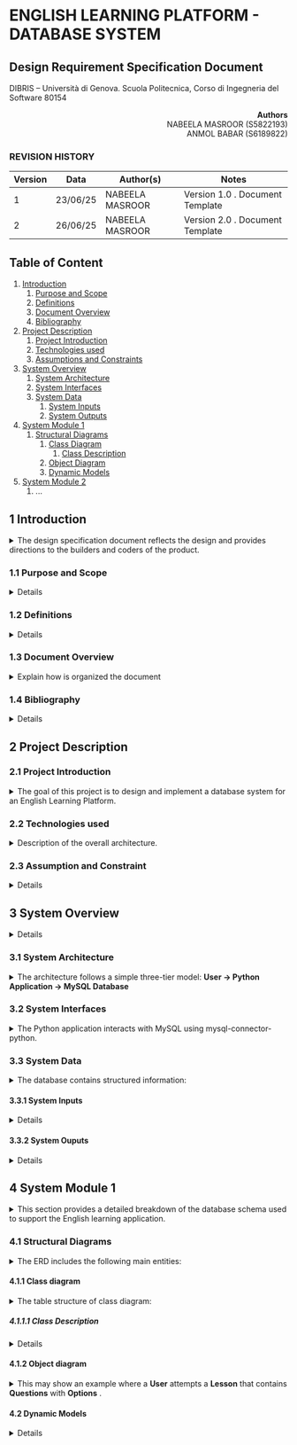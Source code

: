 # ENGLISH LEARNING PLATFORM - DATABASE SYSTEM 

## Design Requirement Specification Document

DIBRIS – Università di Genova. Scuola Politecnica, Corso di Ingegneria del Software 80154


<div align='right'> <b> Authors </b> <br> NABEELA MASROOR (S5822193) <br> ANMOL BABAR (S6189822) </div>

### REVISION HISTORY

Version | Data | Author(s)| Notes
---------|------|--------|------
1 | 23/06/25 | NABEELA MASROOR <br>  | Version 1.0 . Document Template
2 | 26/06/25 | NABEELA MASROOR <br>  | Version 2.0 . Document Template

## Table of Content

1. [Introduction](#intro)
    1. [Purpose and Scope](#purpose)  
    2. [Definitions](#def)
    3. [Document Overview](#overview)
    4. [Bibliography](#biblio)
2. [Project Description](#description)
    1. [Project Introduction](#project-intro)
    2. [Technologies used](#tech)
    3. [Assumptions and Constraints](#constraints)
3. [System Overview](#system-overview)
    1. [System Architecture](#architecture)
    2. [System Interfaces](#interfaces)
    3. [System Data](#data)
        1. [System Inputs](#inputs)
        2. [System Outputs](#outputs)
4. [System Module 1](#sys-module-1)
    1. [Structural Diagrams](#sd)
        1. [Class Diagram](#cd)
            1. [Class Description](#cd-description)
        2. [Object Diagram](#od)
        3. [Dynamic Models](#dm)
5. [System Module 2](#sys-module-2)
   1. ...

##  <a name="intro"></a>  1 Introduction
<details>
    <summary> The design specification document reflects the design and provides directions to the builders and coders of the product.</summary> Through this document, designers communicate the design of the database system for the English Learning Platform. It serves as a guideline for developers and database engineers to ensure the structure supports the platform's learning logic, level progression, and student scoring. The document explains how the design fulfills the user requirements previously defined.
</details>
    
### <a name="purpose"></a> 1.1 Purpose and Scope
<details>
    <p>The The purpose is to guide developers and database designers in building a MySQL-based system that stores English learning content, such as levels, lessons, quiz questions, answer options, user accounts, and student performance data. It ensures a well-structured foundation for building future learning features. The intended audience includes backend developers, database administrators, software engineers, and instructors involved in the project. </p>
</details>

### <a name="def"></a> 1.2 Definitions
<details> 
<!--     <summary> Put a summary of the section
    </summary>
    <p>This sub section should describe ...</p> -->
    
| Term          | Definition    |
| ------------- | ------------- |
| CRUD          | Create, Read, Update, Delete – the basic operations for managing data  |
| PK            | Primary Key – a unique identifier for a table record  |
| FK            | Foreign Key – a reference to a primary key in another table  |
| ERD           | Entity-Relationship Diagram – a visual representation of the database  |
| Attempt       | A student’s record of completing a lesson  |
    
</details>

### <a name="overview"></a> 1.3 Document Overview
<details> 
    <summary> Explain how is organized the document
    </summary>
    <p>This sub section should describe ...</p>
</details>

### <a name="biblio"></a> 1.4 Bibliography
<details> 
<!--     <summary> Put a summary of the section
    </summary> -->
    <ul>
        <li> MySQL 8.0 Documentation (https://dev.mysql.com/doc/) </li>
        <li> Python mysql-connector-python library </li>
       <li> dbdiagram.io tool for ERD </li> 
    </ul>
</details>

## <a name="description"></a> 2 Project Description

### <a name="project-intro"></a> 2.1 Project Introduction 
<details> 
    <summary>  The goal of this project is to design and implement a database system for an English Learning Platform.
    </summary> <p>The system enables students to learn English through level-based structured lessons. It stores various types of data: users, levels, lessons, questions, answer options, and student scores. This system ensures that students can take quizzes in a structured learning flow. Developers will use Python to interact with the database for inserting, retrieving, and evaluating data. </p>
</details>

### <a name="tech"></a> 2.2 Technologies used

<details> 
    <summary> Description of the overall architecture. </summary>
    <ul> <li> Database: MySQL 8.0 </li>
         <li> Programming Language: Python 3.x </li>
        <li> Library: mysql-connector-python </li>
        <li> Diagram Tool: dbdiagram.io (for ERD visualization) </li>
        <li> Version Control: GitHub for code and documentation tracking </li>
    </ul>
</details>

### <a name="constraints"></a> 2.3 Assumption and Constraint 
<details> 
<!--     <summary> Put a summary of the section
    </summary> -->
    <ul>
        <li>  Only multiple-choice questions are supported </li>
        <li> Content is restricted to the English language only </li>
        <li> No graphical user interface is included in this version </li>
        <li> The database is hosted locally or on a single server </li>
    </ul>
</details>

## <a name="system-overview"></a>  3 System Overview
<details> 
<!-- <!--     <summary> Put a summary of the section
    </summary>  -->
    <p> The system is designed to facilitate structured learning. Users progress through levels, each of which contains multiple lessons. Each lesson contains a set of questions with multiple-choice options. Python scripts are used to retrieve data, accept user input, and store results in the database. 
 </p>
</details>

### <a name="architecture"></a>  3.1 System Architecture
<details> 
    <summary> The architecture follows a simple three-tier model:
 <b> User → Python Application → MySQL Database </b>
    </summary>
    <p>The system consists of a Python application layer that connects to a MySQL database. The user interacts through this layer to access the quizzes and submit answers. The database is used for persistent storage of all learning data. </p>
</details>

### <a name="interfaces"></a>  3.2 System Interfaces
<details> 
    <summary> The Python application interacts with MySQL using mysql-connector-python.
    </summary>
    <p>There are no external APIs or frontend interfaces in the scope of this version. All actions like creating users, inserting questions, or retrieving quiz data occur through Python scripts. </p>
</details>

### <a name="data"></a>  3.3 System Data
<details> 
    <summary> The database contains structured information:
    </summary>
    <ul>
        <li> Levels </li> 
        <li> Lessons </li> 
        <li> Questions </li>
        <li> Options </li>
        <li> Users </li> 
        <li> StudentAttempts (scores and attempt history) </li> 
</ul>
</details>

#### <a name="inputs"></a>  3.3.1 System Inputs
<details> 
<!--     <summary> Put a summary of the section
    </summary> -->
    <ul>
        <li> User registration data (username, password) </li> 
        <li> New level and lesson creation (lesson name, description) </li> 
        <li> New questions and options for each lesson (question text, options, correct answer) </li> 
        <li> Student answers during lesson attempts </li>  </ul>
</details>

#### <a name="outputs"></a>  3.3.2 System Ouputs
<details> 
<!--     <summary> Put a summary of the section
    </summary> -->
    <ul>
        <li> List of available levels and lessons </li>
        <li> Quiz content (questions and answer choices) </li> 
        <li>  Calculated quiz scores</li> 
        <li> Student progress history  </li>  </ul>
</details>

## <a name="sys-module-1"></a>  4 System Module 1
<details> 
    <summary> This section provides a detailed breakdown of the database schema used to support the English learning application. 
    </summary>
    <p>t defines all core tables, their relationships, and the user data flow during quiz interaction.</p>
</details>

### <a name="sd"></a>  4.1 Structural Diagrams
<details> 
    <summary> The ERD includes the following main entities: 
    </summary>
   <ul>
       <li> Levels </li>
       <li> Lessons </li>
       <li> Questions </li>
       <li> Options </li> 
       <li> Users </li> 
       <li> StudentAttempts </li>
   </ul>
 <p> Relationships are defined using primary and foreign keys. Each level has multiple lessons. Each lesson contains multiple questions. Each question has multiple answer options. Students attempt lessons and their results are stored in the attempts table.
    </p>
</details>

#### <a name="cd"></a>  4.1.1 Class diagram
<details> 
    <summary> The table structure of class diagram: 
    </summary>
    <ul> 
        <li>Levels (level_id PK, level_name)</li>
    <li>Lessons (lesson_id PK, lesson_name, level_id FK)</li>
    <li>Questions (question_id PK, question_text, lesson_id FK)</li>
    <li>Options (option_id PK, question_id FK, option_text, is_correct)</li>
    <li>Users (user_id PK, username, password_hash, role)</li>
    <li>StudentAttempts (attempt_id PK, user_id FK, lesson_id FK, score, attempt_date)</li>
    </ul>
</details>

##### <a name="cd-description"></a>  4.1.1.1 Class Description
<details> 
<!--     <summary> Put a summary of the section
    </summary> -->
    <ul>
    <li><em>Levels</em> – Stores level titles such as “Beginner”, “A1”, etc.</li>
    <li><em>Lessons</em> – Each level contains one or more lessons like “Greetings” or “Verbs”</li>
    <li><em>Questions</em> – Stores each quiz question linked to a specific lesson</li>
    <li><em>Options</em> – Multiple answer options for each question, with one or more marked correct</li>
    <li><em>Users</em> – Student and teacher accounts with secure login info</li>
    <li><em>StudentAttempts</em> – Stores each student’s performance including score and attempt date</li>
  </ul>
</details>

#### <a name="od"></a>  4.1.2 Object diagram
<details> 
    <summary> This may show an example where a <b>User</b> attempts a <b>Lesson</b> that contains <b>Questions</b> with <b>Options</b> .
    </summary>
    <p>Useful for visualizing the object instances and their relationships in runtime.</p>
</details>

#### <a name="dm"></a>  4.2 Dynamic Models
<details> 
<!--     <summary> Put a summary of the section
    </summary> -->
     <ol>
    <li>User selects a level and lesson</li>
    <li>System fetches related questions and options</li>
    <li>User submits answers via Python interface</li>
    <li>System evaluates and calculates score</li>
    <li>StudentAttempt record is created and stored in the database</li>
  </ol>
</details>
